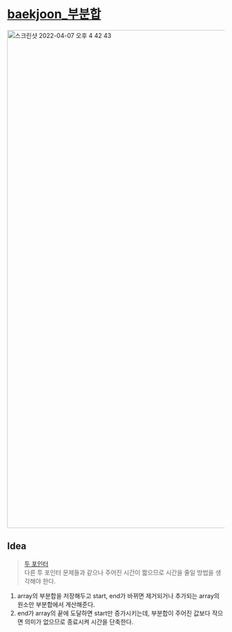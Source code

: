 # [baekjoon_부분합](https://www.acmicpc.net/problem/1806)
<img width="1151" alt="스크린샷 2022-04-07 오후 4 42 43" src="https://user-images.githubusercontent.com/87896466/162147282-4f7649b7-e415-4105-aa7a-a7b80680c9dd.png">


## Idea   
>  <a href="/Notes/두 포인터" target="_blank">두 포인터</a>   
>  다른 투 포인터 문제들과 같으나 주어진 시간이 짧으므로 시간을 줄일 방법을 생각해야 한다.

1. array의 부분합을 저장해두고 start, end가 바뀌면 제거되거나 추가되는 array의 원소만 부분합에서 계산해준다.
2. end가 array의 끝에 도달하면 start만 증가시키는데, 부분합이 주어진 값보다 작으면 의미가 없으므로 종료시켜 시간을 단축한다.
